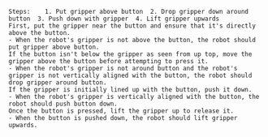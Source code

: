
    Steps:    1. Put gripper above button  2. Drop gripper down around button  3. Push down with gripper  4. Lift gripper upwards 
    First, put the gripper near the button and ensure that it's directly above the button.
    - When the robot's gripper is not above the button, the robot should put gripper above button. 
    If the button isn't below the gripper as seen from up top, move the gripper above the button before attempting to press it.
    - When the robot's gripper is not around button and the robot's gripper is not vertically aligned with the button, the robot should drop gripper around button.
    If the gripper is initially lined up with the button, push it down.
    - When the robot's gripper is vertically aligned with the button, the robot should push button down.
    Once the button is pressed, lift the gripper up to release it.
    - When the button is pushed down, the robot should lift gripper upwards.